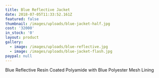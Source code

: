 ```yaml
---
title: Blue Reflective Jacket
date: 2018-07-05T11:33:52.161Z
featured: false
thumbnail: /images/uploads/blue-jacket-half.jpg
cost: '32000'
in_stock: '0'
layout: product
gallery:
  - image: /images/uploads/blue-reflective.jpg
  - image: /images/uploads/blue-jacket-flash.jpg
paypal: null
---
```

Blue Reflective Resin Coated Polyamide with Blue Polyester Mesh Lining
